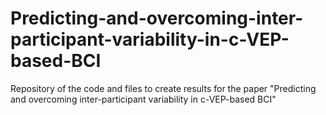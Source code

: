 # Predicting-and-overcoming-inter-participant-variability-in-c-VEP-based-BCI
Repository of the code and files to create results for the paper "Predicting and overcoming inter-participant variability in c-VEP-based BCI"

